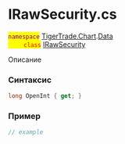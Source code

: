 
# IRawSecurity.cs
<mark style="color:purple;">`namespace`</mark> [TigerTrade.Chart](../../../../TigerTrade.Chart.md).[Data](../../../../TigerTrade.Chart/Data.md)  
<mark style="color:red;">&nbsp;&nbsp;&nbsp;&nbsp;&nbsp;&nbsp;&nbsp;&nbsp;`class`</mark> [IRawSecurity](../../IRawSecurity.cs.md)

Описание

### Синтаксис
```csharp
long OpenInt { get; }
```
### Пример  
```csharp
// example
```
